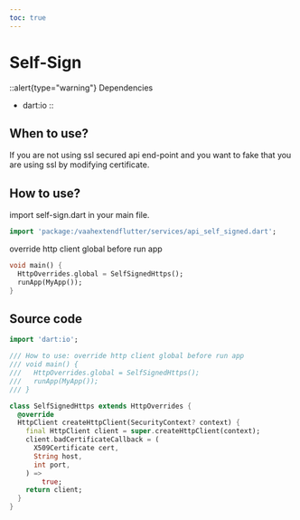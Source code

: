 ```yaml
---
toc: true
---
```


# Self-Sign 

::alert{type="warning"} 
Dependencies
- dart:io
::



## When to use?

If you are not using ssl secured api end-point and you want to fake that you are using ssl by modifying certificate.

## How to use?

import self-sign.dart in your main file.

```dart
import 'package:/vaahextendflutter/services/api_self_signed.dart';
```

override http client global before run app

```dart
void main() {
  HttpOverrides.global = SelfSignedHttps();
  runApp(MyApp());
}
```

## Source code

```dart
import 'dart:io';

/// How to use: override http client global before run app
/// void main() {
///   HttpOverrides.global = SelfSignedHttps();
///   runApp(MyApp());
/// }

class SelfSignedHttps extends HttpOverrides {
  @override
  HttpClient createHttpClient(SecurityContext? context) {
    final HttpClient client = super.createHttpClient(context);
    client.badCertificateCallback = (
      X509Certificate cert,
      String host,
      int port,
    ) =>
        true;
    return client;
  }
}
```